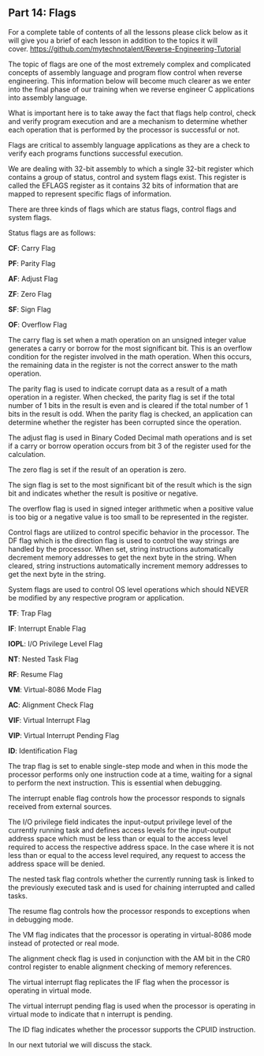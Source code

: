 ## Part 14: Flags

For a complete table of contents of all the lessons please click below as it will give you a brief of each lesson in addition to the topics it will cover.&nbsp;https://github.com/mytechnotalent/Reverse-Engineering-Tutorial

The topic of flags are one of the most extremely complex and complicated concepts of assembly language and program flow control when reverse engineering. This information below will become much clearer as we enter into the final phase of our training when we reverse engineer C applications into assembly language.

What is important here is to take away the fact that flags help control, check and verify program execution and are a mechanism to determine whether each operation that is performed by the processor is successful or not.

Flags are critical to assembly language applications as they are a check to verify each programs functions successful execution.

We are dealing with 32-bit assembly to which a single 32-bit register which contains a group of status, control and system flags exist. This register is called the EFLAGS register as it contains 32 bits of information that are mapped to represent specific flags of information.

There are three kinds of flags which are status flags, control flags and system flags.

Status flags are as follows:

__CF__: Carry Flag

__PF__: Parity Flag

__AF__: Adjust Flag

__ZF__: Zero Flag

__SF__: Sign Flag

__OF__: Overflow Flag

The carry flag is set when a math operation on an unsigned integer value generates a carry or borrow for the most significant bit. This is an overflow condition for the register involved in the math operation. When this occurs, the remaining data in the register is not the correct answer to the math operation.

The parity flag is used to indicate corrupt data as a result of a math operation in a register. When checked, the parity flag is set if the total number of 1 bits in the result is even and is cleared if the total number of 1 bits in the result is odd. When the parity flag is checked, an application can determine whether the register has been corrupted since the operation.

The adjust flag is used in Binary Coded Decimal math operations and is set if a carry or borrow operation occurs from bit 3 of the register used for the calculation.

The zero flag is set if the result of an operation is zero.

The sign flag is set to the most significant bit of the result which is the sign bit and indicates whether the result is positive or negative.

The overflow flag is used in signed integer arithmetic when a positive value is too big or a negative value is too small to be represented in the register.

Control flags are utilized to control specific behavior in the processor. The DF flag which is the direction flag is used to control the way strings are handled by the processor. When set, string instructions automatically decrement memory addresses to get the next byte in the string. When cleared, string instructions automatically increment memory addresses to get the next byte in the string.

System flags are used to control OS level operations which should NEVER be modified by any respective program or application.

__TF__: Trap Flag

__IF__: Interrupt Enable Flag

__IOPL__: I/O Privilege Level Flag

__NT__: Nested Task Flag

__RF__: Resume Flag

__VM__: Virtual-8086 Mode Flag

__AC__: Alignment Check Flag

__VIF__: Virtual Interrupt Flag

__VIP__: Virtual Interrupt Pending Flag

__ID__: Identification Flag

The trap flag is set to enable single-step mode and when in this mode the processor performs only one instruction code at a time, waiting for a signal to perform the next instruction. This is essential when debugging.

The interrupt enable flag controls how the processor responds to signals received from external sources.

The I/O privilege field indicates the input-output privilege level of the currently running task and defines access levels for the input-output address space which must be less than or equal to the access level required to access the respective address space. In the case where it is not less than or equal to the access level required, any request to access the address space will be denied.

The nested task flag controls whether the currently running task is linked to the previously executed task and is used for chaining interrupted and called tasks.

The resume flag controls how the processor responds to exceptions when in debugging mode.

The VM flag indicates that the processor is operating in virtual-8086 mode instead of protected or real mode.

The alignment check flag is used in conjunction with the AM bit in the CR0 control register to enable alignment checking of memory references.

The virtual interrupt flag replicates the IF flag when the processor is operating in virtual mode.

The virtual interrupt pending flag is used when the processor is operating in virtual mode to indicate that n interrupt is pending.

The ID flag indicates whether the processor supports the CPUID instruction.

In our next tutorial we will discuss the stack.